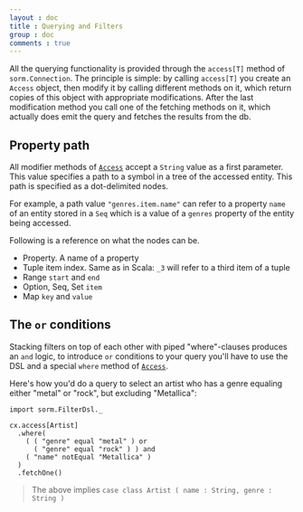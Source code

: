 ```yaml
---
layout : doc
title : Querying and Filters
group : doc
comments : true
---
```


All the querying functionality is provided through the `access[T]` method of `sorm.Connection`. The principle is simple: by calling `access[T]` you create an `Access` object, then modify it by calling different methods on it, which return copies of this object with appropriate modifications. After the last modification method you call one of the fetching methods on it, which actually does emit the query and fetches the results from the db.

## Property path
All modifier methods of [`Access`](http://nikita-volkov.github.com/sorm/api/#sorm.Access) accept a `String` value as a first parameter. This value specifies a path to a symbol in a tree of the accessed entity. This path is specified as a dot-delimited nodes. 

For example, a path value `"genres.item.name"` can refer to a property `name` of an entity stored in a `Seq` which is a value of a `genres` property of the entity being accessed.

Following is a reference on what the nodes can be.
* Property. A name of a property
* Tuple item index. Same as in Scala: `_3` will refer to a third item of a tuple
* Range `start` and `end`
* Option, Seq, Set `item`
* Map `key` and `value`

## The `or` conditions
Stacking filters on top of each other with piped "where"-clauses produces an `and` logic, to introduce `or` conditions to your query you'll have to use the DSL and a special `where` method of [`Access`](http://nikita-volkov.github.com/sorm/api/#sorm.Access).

Here's how you'd do a query to select an artist who has a genre equaling either "metal" or "rock", but excluding "Metallica":

    import sorm.FilterDsl._

    cx.access[Artist]
      .where( 
        ( ( "genre" equal "metal" ) or
          ( "genre" equal "rock" ) ) and
        ( "name" notEqual "Metallica" )
      )
      .fetchOne()

> The above implies `case class Artist ( name : String, genre : String )`